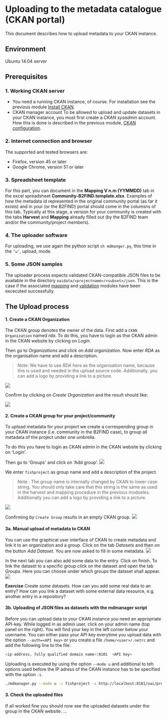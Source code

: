 # Uploading to the metadata catalogue (CKAN portal)
This document describes how to upload metadata to your CKAN instance. 

## Environment
Ubuntu 14.04 server

## Prerequisites

### 1. Working CKAN server
* You need a running CKAN instance, of course. For installation see the previous module [Install CKAN](04-install-CKAN.md).
* CKAN manager account
 To be allowed to upload and update datasets in your CKAN instance, you must first create a *CKAN sysadmin* account. How this is done is described in the previous module, [CKAN configuration](04.a-configure-CKAN.md#2-creating-a-sysadmin-user-for-ckan).

### 2. Internet connection and browser
The supported and tested browsers are:
* Firefox, version 45 or later
* Google Chrome, version 51 or later

### 3. Spreadsheet template
For this part, you can document in the **Mapping V n.m (YYMMDD)** tab in the excel spreadsheet **Community-B2FIND.template.xlsx**. Examples of how the metadata id represented in the original community portal (as far it exists) and in your (or the B2FIND) portal should come in the columsns of this tab. Typically at this stage, a version for your community is created with the tabs **Harvest** and **Mapping** already filled out (by the B2FIND team and/or the community/project members). 

### 4. The uploader software
For uploading, we use again the python script ```sh mdmanger.py```, this time in the `‘u’`, upload, mode. 

### 5. Some JSON samples
The uploader process expects validated CKAN-compatible JSON files to be available in the directory `oaidata/<projectname>/<subset>/json`. This is the case if the associated [mapping](03.a-map-metadata.md) and [validation](03.b-validate-metadata.md) modules have been excecuted successfully.

## The Upload process

#### 1. Create a CKAN Organization
The CKAN group denotes the owner of the data.
First add a `CKAN Organization` named *rda*.
To do this, you have to login as thw CKAN admin in the CKAN website by clicking on *Login*.

Then go to *Organizations* and click on *Add organization*.
Now enter *RDA* as the organisation name and add a description.
> Note: We have to use *RDA* here as the organisation name, because this is used and needed in the upload source code.
Additionally, you can add a logo by providing a link to a picture.

<img align="centre" src="img/CKAN_Add_Organization1.PNG">

Confirm by clicking on *Create Organization* and the result should like:

<img align="centre" src="img/CKAN_Add_Organization2.PNG">


#### 2. Create a CKAN group for your project/community  
To upload metadata for your project <ProjectName> we create a correspending group in your CKAN instance (i.e. community in the B2FIND case), to group all metadata of the project under one umbrella.

To do this you have to login as CKAN admin in the CKAN website by clicking on 'Login'.

Then go to 'Groups' and click on 'Add group'.
<img align="centre" src="img/CKAN_Add_Group1.PNG">

We enter `fishproject` as group name and add a description of the project.
> Note : The group name is internally changed by CKAN to lower case string.
> You should only take care that this string is the same as used in the harvest and mapping procedure in the previous modueles.
Additionally you can add a logo by providing a link to a picture.
<img align="centre" src="img/CKAN_Add_Group2.PNG">

Confirming by `Create Group` results in an empty CKAN group.
<img align="centre" src="img/CKAN_Add_Group3.PNG">

#### 3a. Manual upload of metadata to CKAN
You can use the graphical user interface of CKAN to create metadata and link it to an organization and a group.
Click on the tab *Datasets* and then on the button *Add Dataset*.
You are now asked to fill in some metadata.
<img align="centre" src="img/Add-metadata.png">

In the next tab you can also add some data to the entry. Click on finish. 
To link the dataset to a specific group click on the dataset and open the tab *Groups*. Here you can choose under which groups the dataset shall appear.
<img align="centre" src="img/CKAN-dataset.png">

**Exercise** Create some datasets. How can you add some real data to an entry? How can you link a dataset with some external data resource, e.g. another entry in a repository?

#### 3b. Uploading of JSON files as datasets with the mdmanager script

Before you can upload data to your CKAN instance you need an appropriate API-key.
While logged in as admin user, click on your admin name (top panel on the right). You will find your key in the left corner below your username.
You can either pass  your API key everytime you upload data with the option `--auth=<API key>` or you create a file `/home/<user>/.netrc`
and add the following line to the file:
```sh
<ip-address, fully qualified domain name>:8181	<API key>
```

Uploading is executed by using the option `--mode u` and additional to teh options used before the IP adress of the CKAN instance has to be specified with the option `-i`.

```sh
./mdmanager.py --mode u -c fishproject -s http://localhost:8181/oai/provider --mdsubset sample_1 --mdprefix oai_dc -i localhost 
```

#### 3. Check the uploaded files
If all worked fine you should now see the uploaded datasets under the group <ProjectName> in the CKAN website.
...
